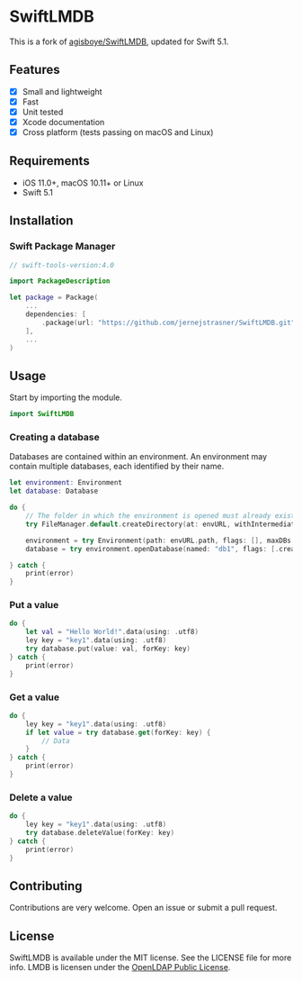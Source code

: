 # SwiftLMDB

This is a fork of [agisboye/SwiftLMDB](https://github.com/agisboye/SwiftLMDB), updated for Swift 5.1.

## Features

- [x] Small and lightweight
- [x] Fast
- [x] Unit tested
- [x] Xcode documentation
- [x] Cross platform (tests passing on macOS and Linux)

## Requirements

- iOS 11.0+, macOS 10.11+ or Linux
- Swift 5.1

## Installation

### Swift Package Manager

```swift
// swift-tools-version:4.0

import PackageDescription

let package = Package(
    ...
    dependencies: [
        .package(url: "https://github.com/jernejstrasner/SwiftLMDB.git", .branch("master"))
    ],
    ...
)
```

## Usage

Start by importing the module.
```swift
import SwiftLMDB
```

### Creating a database
Databases are contained within an environment. An environment may contain multiple databases, each identified by their name.
```swift
let environment: Environment
let database: Database

do {
    // The folder in which the environment is opened must already exist.
    try FileManager.default.createDirectory(at: envURL, withIntermediateDirectories: true, attributes: nil)

    environment = try Environment(path: envURL.path, flags: [], maxDBs: 32)
    database = try environment.openDatabase(named: "db1", flags: [.create])

} catch {
    print(error)
}

```

### Put a value

```swift
do {
    let val = "Hello World!".data(using: .utf8)
    ley key = "key1".data(using: .utf8)
    try database.put(value: val, forKey: key)
} catch {
    print(error)
}
```

### Get a value

```swift
do {
    ley key = "key1".data(using: .utf8)
    if let value = try database.get(forKey: key) {
        // Data
    }
} catch {
    print(error)
}
```

### Delete a value

```swift
do {
    ley key = "key1".data(using: .utf8)
    try database.deleteValue(forKey: key)
} catch {
    print(error)
}
```

## Contributing

Contributions are very welcome. Open an issue or submit a pull request.

## License

SwiftLMDB is available under the MIT license. See the LICENSE file for more info.
LMDB is licensen under the [OpenLDAP Public License](http://www.openldap.org/software/release/license.html).
